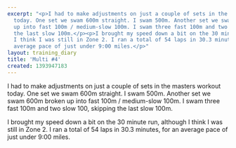 ```yaml
---
excerpt: "<p>I had to make adjustments on just a couple of sets in the masters workout
  today. One set we swam 600m straight. I swam 500m. Another set we swam 600m broken
  up into fast 100m / medium-slow 100m. I swam three fast 100m and two slow 100, skipping
  the last slow 100m.</p><p>I brought my speed down a bit on the 30 minute run, although
  I think I was still in Zone 2. I ran a total of 54 laps in 30.3 minutes, for an
  average pace of just under 9:00 miles.</p>"
layout: training_diary
title: 'Multi #4'
created: 1393947183
---
```

<p>I had to make adjustments on just a couple of sets in the masters workout today. One set we swam 600m straight. I swam 500m. Another set we swam 600m broken up into fast 100m / medium-slow 100m. I swam three fast 100m and two slow 100, skipping the last slow 100m.</p><p>I brought my speed down a bit on the 30 minute run, although I think I was still in Zone 2. I ran a total of 54 laps in 30.3 minutes, for an average pace of just under 9:00 miles.</p>
